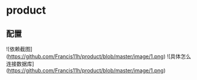 # product

## 配置
![依赖截图] (https://github.com/Francis11h/product/blob/master/image/1.png)
![具体怎么连接数据库] (https://github.com/Francis11h/product/blob/master/image/1.png)
